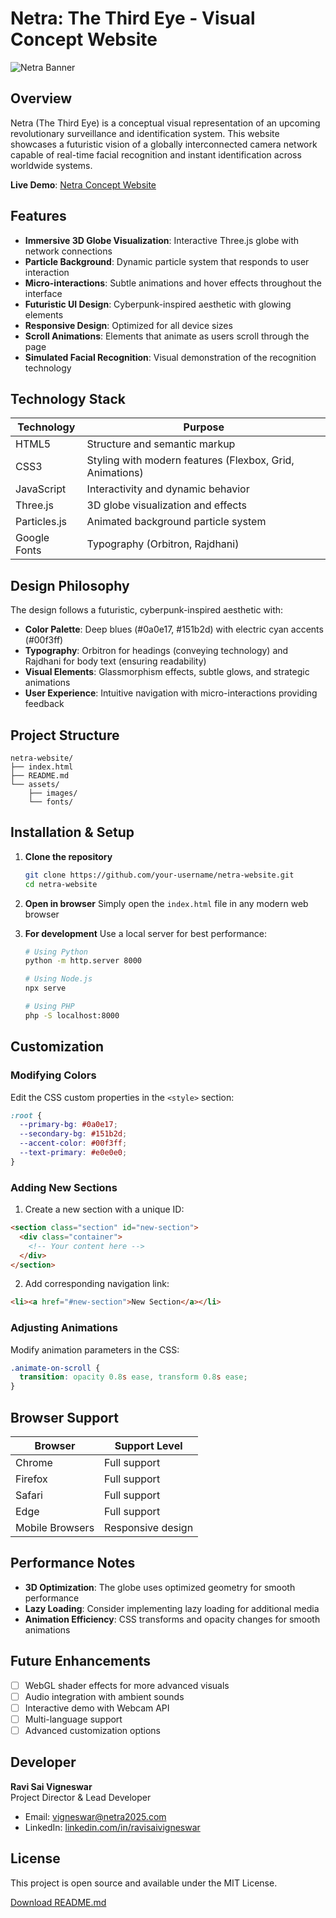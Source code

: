 # Netra: The Third Eye - Visual Concept Website

![Netra Banner](https://images.unsplash.com/photo-1550751827-4bd374c3f58b?ixlib=rb-4.0.3&ixid=M3wxMjA3fDB8MHxwaG90by1wYWdlfHx8fGVufDB8fHx8fA%3D%3D&auto=format&fit=crop&w=2070&q=80)

## Overview

Netra (The Third Eye) is a conceptual visual representation of an upcoming revolutionary surveillance and identification system. This website showcases a futuristic vision of a globally interconnected camera network capable of real-time facial recognition and instant identification across worldwide systems.

**Live Demo**: [Netra Concept Website](https://ravisairockey.github.io/Netra/)

## Features

- **Immersive 3D Globe Visualization**: Interactive Three.js globe with network connections
- **Particle Background**: Dynamic particle system that responds to user interaction
- **Micro-interactions**: Subtle animations and hover effects throughout the interface
- **Futuristic UI Design**: Cyberpunk-inspired aesthetic with glowing elements
- **Responsive Design**: Optimized for all device sizes
- **Scroll Animations**: Elements that animate as users scroll through the page
- **Simulated Facial Recognition**: Visual demonstration of the recognition technology

## Technology Stack

| Technology | Purpose |
|------------|---------|
| HTML5 | Structure and semantic markup |
| CSS3 | Styling with modern features (Flexbox, Grid, Animations) |
| JavaScript | Interactivity and dynamic behavior |
| Three.js | 3D globe visualization and effects |
| Particles.js | Animated background particle system |
| Google Fonts | Typography (Orbitron, Rajdhani) |

## Design Philosophy

The design follows a futuristic, cyberpunk-inspired aesthetic with:

- **Color Palette**: Deep blues (#0a0e17, #151b2d) with electric cyan accents (#00f3ff)
- **Typography**: Orbitron for headings (conveying technology) and Rajdhani for body text (ensuring readability)
- **Visual Elements**: Glassmorphism effects, subtle glows, and strategic animations
- **User Experience**: Intuitive navigation with micro-interactions providing feedback

## Project Structure

```
netra-website/
├── index.html
├── README.md
└── assets/
    ├── images/
    └── fonts/
```

## Installation & Setup

1. **Clone the repository**
   ```bash
   git clone https://github.com/your-username/netra-website.git
   cd netra-website
   ```

2. **Open in browser**
   Simply open the `index.html` file in any modern web browser

3. **For development**
   Use a local server for best performance:
   ```bash
   # Using Python
   python -m http.server 8000
   
   # Using Node.js
   npx serve
   
   # Using PHP
   php -S localhost:8000
   ```

## Customization

### Modifying Colors
Edit the CSS custom properties in the `<style>` section:
```css
:root {
  --primary-bg: #0a0e17;
  --secondary-bg: #151b2d;
  --accent-color: #00f3ff;
  --text-primary: #e0e0e0;
}
```

### Adding New Sections
1. Create a new section with a unique ID:
```html
<section class="section" id="new-section">
  <div class="container">
    <!-- Your content here -->
  </div>
</section>
```

2. Add corresponding navigation link:
```html
<li><a href="#new-section">New Section</a></li>
```

### Adjusting Animations
Modify animation parameters in the CSS:
```css
.animate-on-scroll {
  transition: opacity 0.8s ease, transform 0.8s ease;
}
```

## Browser Support

| Browser | Support Level |
|---------|---------------|
| Chrome | Full support |
| Firefox | Full support |
| Safari | Full support |
| Edge | Full support |
| Mobile Browsers | Responsive design |

## Performance Notes

- **3D Optimization**: The globe uses optimized geometry for smooth performance
- **Lazy Loading**: Consider implementing lazy loading for additional media
- **Animation Efficiency**: CSS transforms and opacity changes for smooth animations

## Future Enhancements

- [ ] WebGL shader effects for more advanced visuals
- [ ] Audio integration with ambient sounds
- [ ] Interactive demo with Webcam API
- [ ] Multi-language support
- [ ] Advanced customization options

## Developer

**Ravi Sai Vigneswar**  
Project Director & Lead Developer  
- Email: vigneswar@netra2025.com  
- LinkedIn: [linkedin.com/in/ravisaivigneswar](https://linkedin.com/in/ravisaivigneswar)

## License

This project is open source and available under the MIT License.

[Download README.md](path/to/readme.md)
